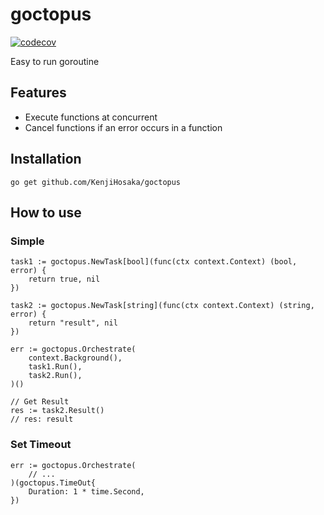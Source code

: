 # goctopus
[![codecov](https://codecov.io/gh/KenjiHosaka/goctopus/branch/main/graph/badge.svg?token=ET0SRXKUKZ)](https://codecov.io/gh/KenjiHosaka/goctopus)

Easy to run goroutine

## Features
- Execute functions at concurrent
- Cancel functions if an error occurs in a function

## Installation
```
go get github.com/KenjiHosaka/goctopus
```

## How to use
### Simple
```golang
task1 := goctopus.NewTask[bool](func(ctx context.Context) (bool, error) {
	return true, nil
})

task2 := goctopus.NewTask[string](func(ctx context.Context) (string, error) {
	return "result", nil
})

err := goctopus.Orchestrate(
	context.Background(), 
	task1.Run(), 
	task2.Run(), 
)()

// Get Result
res := task2.Result()
// res: result

```

### Set Timeout
```golang
err := goctopus.Orchestrate(
	// ...
)(goctopus.TimeOut{
	Duration: 1 * time.Second,
})
```


